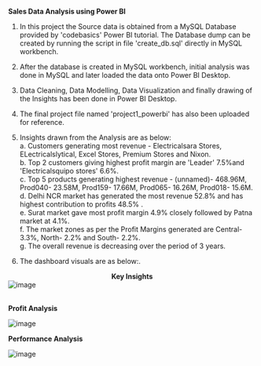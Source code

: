 <b> Sales Data Analysis using Power BI </b><br>

1. In this project the Source data is obtained from a MySQL Database provided by 'codebasics' Power BI tutorial. The Database dump can be created by running the script in file 'create_db.sql' directly in MySQL workbench.<br>
2. After the database is created in MySQL workbench, initial analysis was done in MySQL and later loaded the data onto Power BI Desktop.<br>
3. Data Cleaning, Data Modelling, Data Visualization and finally drawing of the Insights has been done in Power BI Desktop.<br>
4. The final project file named 'project1_powerbi' has also been uploaded for reference.<br>
5. Insights drawn from the Analysis are as below:<br>
   a. Customers generating most revenue - Electricalsara Stores, ELectricalslytical, Excel Stores, Premium Stores and Nixon.<br>
   b. Top 2 customers giving highest profit margin are 'Leader' 7.5%and 'Electricalsquipo stores' 6.6%.<br>
   c. Top 5 products generating highest revenue - (unnamed)- 468.96M, Prod040- 23.58M, Prod159- 17.66M, Prod065- 16.26M, Prod018- 15.6M.<br>
   d. Delhi NCR market has generated the most revenue 52.8% and has highest contribution to profits 48.5% .<br>
   e. Surat market gave most profit margin 4.9% closely followed by Patna market at 4.1%.<br>
   f. The market zones as per the Profit Margins generated are Central- 3.3%, North- 2.2% and South- 2.2%.<br>
   g. The overall revenue is decreasing over the period of 3 years.<br>
  
 6. The dashboard visuals are as below:.<br>

<b><center>Key Insights</center></b>
![image](https://user-images.githubusercontent.com/70786229/148758780-15f45d7d-2973-437e-82b2-529808f58c40.png)

<br>
<b>Profit Analysis</b>

![image](https://user-images.githubusercontent.com/70786229/148759330-7ff02c67-60d9-4732-81c0-699f04cb2368.png)


<b>Performance Analysis</b>

![image](https://user-images.githubusercontent.com/70786229/148761529-cf5551b1-bf09-44f2-9bbb-eb6e5d7520fb.png)
